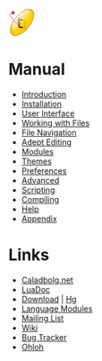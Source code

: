 ![Textadept](images/icon.png)

# Manual

* [Introduction](1_Introduction.html)
* [Installation](2_Installation.html)
* [User Interface](3_UserInterface.html)
* [Working with Files](4_WorkingWithFiles.html)
* [File Navigation](5_FileNavigation.html)
* [Adept Editing](6_AdeptEditing.html)
* [Modules](7_Modules.html)
* [Themes](8_Themes.html)
* [Preferences](9_Preferences.html)
* [Advanced](10_Advanced.html)
* [Scripting](11_Scripting.html)
* [Compiling](12_Compiling.html)
* [Help](13_Help.html)
* [Appendix](14_Appendix.html)

# Links

* [Caladbolg.net](http://caladbolg.net)
* [LuaDoc](../index.html)
* [Download](http://code.google.com/p/textadept/downloads/list) |
  [Hg](http://code.google.com/p/textadept/source/browse)
* [Language Modules](https://bitbucket.org/mitchell)
* [Mailing List](http://groups.google.com/group/textadept)
* [Wiki](http://caladbolg.net/textadeptwiki)
* [Bug Tracker](http://code.google.com/p/textadept/issues/list)
* [Ohloh](http://ohloh.net/projects/textadept)

<form action="https://www.paypal.com/cgi-bin/webscr" method="post" style="margin-top: 0.5em; text-align: center;">
<input type="hidden" name="cmd" value="_s-xclick">
<input type="hidden" name="hosted_button_id" value="3165962">
<input type="image" src="https://www.paypal.com/en_US/i/btn/btn_donateCC_LG.gif" border="0" name="submit" alt="">
<img alt="" border="0" src="https://www.paypal.com/en_US/i/scr/pixel.gif" width="1" height="1">
</form>
